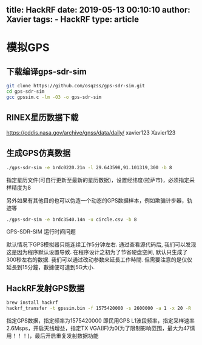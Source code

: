 title: HackRF
date: 2019-05-13 00:10:10 
author: Xavier
tags: 
    - HackRF
type: article
---

# 模拟GPS

## 下载编译gps-sdr-sim

```sh
git clone https://github.com/osqzss/gps-sdr-sim.git
cd gps-sdr-sim
gcc gpssim.c -lm -O3 -o gps-sdr-sim
```

## RINEX星历数据下载

<https://cddis.nasa.gov/archive/gnss/data/daily/>
xavier123 Xavier123

## 生成GPS仿真数据

```sh
./gps-sdr-sim -e brdc0220.21n -l 29.643598,91.101319,300 -b 8
```

指定星历文件(可自行更新至最新的星历数据)，设置经纬度(拉萨市)，必须指定采样精度为8

另外如果有其他目的也可以伪造一个动态的GPS数据样本，例如欺骗计步器，轨迹等

```sh
./gps-sdr-sim -e brdc3540.14n -u circle.csv -b 8
```

GPS-SDR-SIM 运行时间问题

默认情况下GPS模拟器只能连续工作5分钟左右. 通过查看源代码后, 我们可以发现这是因为程序默认设置导致. 在程序设计之初为了节省硬盘空间, 默认只生成了300秒左右的数据. 我们可以通过改动参数来延長工作時間. 但需要注意的是仅仅延長到15分鐘，數據便可達到5G大小.

## HackRF发射GPS数据

```sh
brew install hackrf
hackrf_transfer -t gpssim.bin -f 1575420000 -s 2600000 -a 1 -x 20 -R
```

指定GPS数据，指定频率为1575420000 即民用GPS L1波段频率，指定采样速率2.6Msps，开启天线增益，指定TX VGA(IF)为0(为了限制影响范围，最大为47慎用！！！)，最后开启重复发射数据功能
